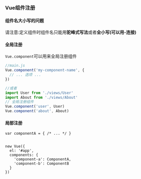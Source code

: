 ### Vue组件注册

#### 组件名大小写的问题

请注意:定义组件时组件名只能用**驼峰式写法**或者**全小写(可以用-连接)**

#### 全局注册

`Vue.component`可以用来全局注册组件

```js
//main.js
Vue.component('my-component-name', {
  // ... 选项 ...
})

//或者
import User from './views/User'
import About from './views/About'
// 全局注册组件
Vue.component('user', User)
Vue.component('about', About)
```



#### 局部注册

```vue
var componentA = { /* ... */ }


new Vue({
  el: '#app',
  components: {
	'component-a': ComponentA,
	'component-b': ComponentB
  }
})
```


